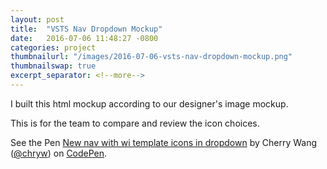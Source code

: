 ```yaml
---
layout: post
title:  "VSTS Nav Dropdown Mockup"
date:   2016-07-06 11:48:27 -0800
categories: project
thumbnailurl: "/images/2016-07-06-vsts-nav-dropdown-mockup.png"
thumbnailswap: true
excerpt_separator: <!--more-->
---
```


I built this html mockup according to our designer's image mockup.


<!--more-->
This is for the team to compare and review the icon choices.

<p data-height="600" data-theme-id="light" data-slug-hash="e1b1899fd32830744924ff8b8c5f5f2b" data-default-tab="result" data-user="chryw" data-embed-version="2" class="codepen">See the Pen <a href="http://codepen.io/chryw/pen/e1b1899fd32830744924ff8b8c5f5f2b/">New nav with wi template icons in dropdown</a> by Cherry Wang (<a href="http://codepen.io/chryw">@chryw</a>) on <a href="http://codepen.io">CodePen</a>.</p>
<script async src="//assets.codepen.io/assets/embed/ei.js"></script>
